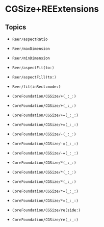 # CGSize+REExtensions

## Topics

- ``Reer/aspectRatio``

- ``Reer/maxDimension``

- ``Reer/minDimension``

- ``Reer/aspectFit(to:)``

- ``Reer/aspectFill(to:)``

- ``Reer/fit(inRect:mode:)``

- ``CoreFoundation/CGSize/+(_:_:)``

- ``CoreFoundation/CGSize/+(_:_:)``

- ``CoreFoundation/CGSize/+=(_:_:)``

- ``CoreFoundation/CGSize/+=(_:_:)``

- ``CoreFoundation/CGSize/-(_:_:)``

- ``CoreFoundation/CGSize/-=(_:_:)``

- ``CoreFoundation/CGSize/-=(_:_:)``

- ``CoreFoundation/CGSize/*(_:_:)``

- ``CoreFoundation/CGSize/*(_:_:)``

- ``CoreFoundation/CGSize/*(_:_:)``

- ``CoreFoundation/CGSize/*=(_:_:)``

- ``CoreFoundation/CGSize/*=(_:_:)``

- ``CoreFoundation/CGSize/re(side:)``

- ``CoreFoundation/CGSize/re(_:_:)``
